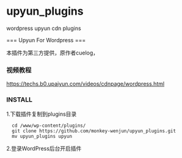 # upyun_plugins
wordpress upyun cdn plugins

=== Upyun For Wordpress === 

本插件为第三方提供，原作者cuelog，

### 视频教程
https://techs.b0.upaiyun.com/videos/cdnpage/wordpress.html
### INSTALL

1.下载插件复制到plugins目录

      cd /www/wp-content/plugins/
      git clone https://github.com/monkey-wenjun/upyun_plugins.git
      mv upyun_plugins upyun
2.登录WordPress后台开启插件      
